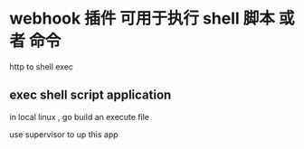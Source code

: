# webhook 插件 可用于执行 shell 脚本 或者 命令
http to shell exec

## exec shell script application

in local linux , go build an execute file

use supervisor to up this app

